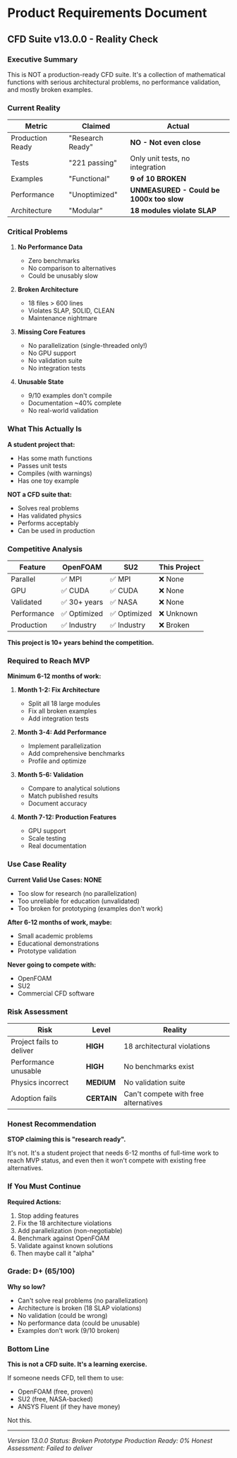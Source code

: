 # Product Requirements Document

## CFD Suite v13.0.0 - Reality Check

### Executive Summary
This is NOT a production-ready CFD suite. It's a collection of mathematical functions with serious architectural problems, no performance validation, and mostly broken examples.

### Current Reality

| Metric | Claimed | Actual |
|--------|---------|--------|
| Production Ready | "Research Ready" | **NO - Not even close** |
| Tests | "221 passing" | Only unit tests, no integration |
| Examples | "Functional" | **9 of 10 BROKEN** |
| Performance | "Unoptimized" | **UNMEASURED - Could be 1000x too slow** |
| Architecture | "Modular" | **18 modules violate SLAP** |

### Critical Problems

1. **No Performance Data**
   - Zero benchmarks
   - No comparison to alternatives
   - Could be unusably slow

2. **Broken Architecture**
   - 18 files > 600 lines
   - Violates SLAP, SOLID, CLEAN
   - Maintenance nightmare

3. **Missing Core Features**
   - No parallelization (single-threaded only!)
   - No GPU support
   - No validation suite
   - No integration tests

4. **Unusable State**
   - 9/10 examples don't compile
   - Documentation ~40% complete
   - No real-world validation

### What This Actually Is

**A student project that:**
- Has some math functions
- Passes unit tests
- Compiles (with warnings)
- Has one toy example

**NOT a CFD suite that:**
- Solves real problems
- Has validated physics
- Performs acceptably
- Can be used in production

### Competitive Analysis

| Feature | OpenFOAM | SU2 | This Project |
|---------|----------|-----|--------------|
| Parallel | ✅ MPI | ✅ MPI | ❌ None |
| GPU | ✅ CUDA | ✅ CUDA | ❌ None |
| Validated | ✅ 30+ years | ✅ NASA | ❌ None |
| Performance | ✅ Optimized | ✅ Optimized | ❌ Unknown |
| Production | ✅ Industry | ✅ Industry | ❌ Broken |

**This project is 10+ years behind the competition.**

### Required to Reach MVP

**Minimum 6-12 months of work:**

1. **Month 1-2: Fix Architecture**
   - Split all 18 large modules
   - Fix all broken examples
   - Add integration tests

2. **Month 3-4: Add Performance**
   - Implement parallelization
   - Add comprehensive benchmarks
   - Profile and optimize

3. **Month 5-6: Validation**
   - Compare to analytical solutions
   - Match published results
   - Document accuracy

4. **Month 7-12: Production Features**
   - GPU support
   - Scale testing
   - Real documentation

### Use Case Reality

**Current Valid Use Cases: NONE**
- Too slow for research (no parallelization)
- Too unreliable for education (unvalidated)
- Too broken for prototyping (examples don't work)

**After 6-12 months of work, maybe:**
- Small academic problems
- Educational demonstrations
- Prototype validation

**Never going to compete with:**
- OpenFOAM
- SU2
- Commercial CFD software

### Risk Assessment

| Risk | Level | Reality |
|------|-------|---------|
| Project fails to deliver | **HIGH** | 18 architectural violations |
| Performance unusable | **HIGH** | No benchmarks exist |
| Physics incorrect | **MEDIUM** | No validation suite |
| Adoption fails | **CERTAIN** | Can't compete with free alternatives |

### Honest Recommendation

**STOP claiming this is "research ready".**

It's not. It's a student project that needs 6-12 months of full-time work to reach MVP status, and even then it won't compete with existing free alternatives.

### If You Must Continue

**Required Actions:**
1. Stop adding features
2. Fix the 18 architecture violations
3. Add parallelization (non-negotiable)
4. Benchmark against OpenFOAM
5. Validate against known solutions
6. Then maybe call it "alpha"

### Grade: D+ (65/100)

**Why so low?**
- Can't solve real problems (no parallelization)
- Architecture is broken (18 SLAP violations)
- No validation (could be wrong)
- No performance data (could be unusable)
- Examples don't work (9/10 broken)

### Bottom Line

**This is not a CFD suite. It's a learning exercise.**

If someone needs CFD, tell them to use:
- OpenFOAM (free, proven)
- SU2 (free, NASA-backed)
- ANSYS Fluent (if they have money)

Not this.

---
*Version 13.0.0*
*Status: Broken Prototype*
*Production Ready: 0%*
*Honest Assessment: Failed to deliver*